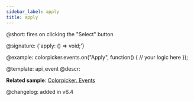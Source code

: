 ```yaml
---
sidebar_label: apply
title: apply
---          
```


@short: fires on clicking the "Select" button

@signature: {'apply: () => void;'}

@example:
colorpicker.events.on("Apply", function() {
    // your logic here
});


@template: api_event
@descr:

**Related sample**: [Colorpicker. Events](https://snippet.dhtmlx.com/fllgaabo)

@changelog: added in v6.4

